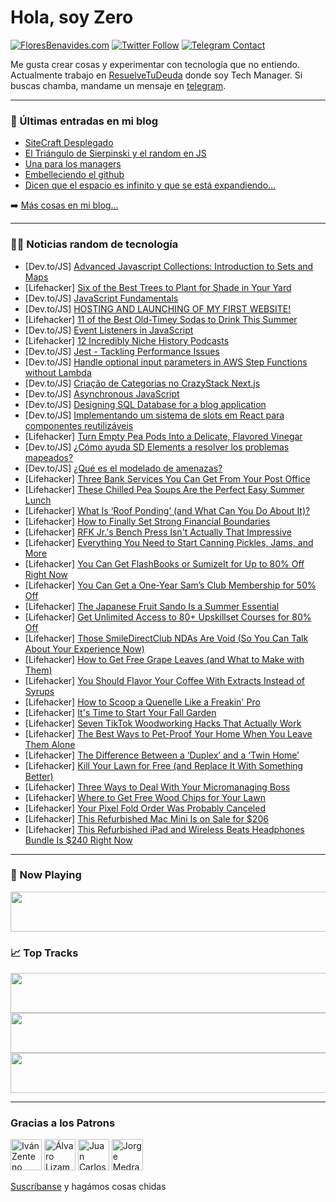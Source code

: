 # Hola, soy Zero

[![FloresBenavides.com](https://img.shields.io/website?down_message=oops&label=MiBlog&style=for-the-badge&up_message=online&url=https%3A%2F%2Ffloresbenavides.com)](https://floresbenavides.com) [![Twitter Follow](https://img.shields.io/twitter/follow/ZeroDragon?color=%231DA1F2&label=Follow&logo=twitter&logoColor=ffffff&style=for-the-badge)](https://twitter.com/zerodragon) [![Telegram Contact](https://img.shields.io/badge/escr%C3%ADbeme-ZeroDragon-%2326A5E4?style=for-the-badge&logo=telegram)](https://t.me/zerodragon)

Me gusta crear cosas y experimentar con tecnología que no entiendo.
Actualmente trabajo en [ResuelveTuDeuda](http://github.com/resuelve) donde soy Tech Manager.
Si buscas chamba, mandame un mensaje en [telegram](https://t.me/zerodragon).

---

### 📕 Últimas entradas en mi blog
<!-- BLOG-POST-LIST:START -->
- [SiteCraft Desplegado](https://floresbenavides.com/sitecraft-desplegado/)
- [El Triángulo de Sierpinski y el random en JS](https://floresbenavides.com/el-triangulo-de-sierpinski-y-el-random-en-js/)
- [Una para los managers](https://floresbenavides.com/una-para-los-managers/)
- [Embelleciendo el github](https://floresbenavides.com/embelleciendo-el-github/)
- [Dicen que el espacio es infinito y que se está expandiendo…](https://floresbenavides.com/dicen-que-el-espacio-es-infinito-y-que-se-esta-expandiendo/)
<!-- BLOG-POST-LIST:END -->

➡️ [Más cosas en mi blog...](https://floresbenavides.com)

---

### 👨‍💻 Noticias random de tecnología
<!-- TECH-POSTS:START -->
- [Dev.to/JS] [Advanced Javascript Collections: Introduction to Sets and Maps](https://dev.to/honeybadger/advanced-javascript-collections-introduction-to-sets-and-maps-1p8p)
- [Lifehacker] [Six of the Best Trees to Plant for Shade in Your Yard](https://lifehacker.com/six-of-the-best-trees-to-plant-for-shade-in-your-yard-1850584777)
- [Dev.to/JS] [JavaScript Fundamentals](https://dev.to/getsmartwebsite/javascript-fundamentals-3fea)
- [Dev.to/JS] [HOSTING AND LAUNCHING OF MY FIRST WEBSITE!](https://dev.to/britinogn/hosting-and-launching-of-my-first-website-1i)
- [Lifehacker] [11 of the Best Old-Timey Sodas to Drink This Summer](https://lifehacker.com/11-of-the-best-old-timey-sodas-to-drink-this-summer-1850583260)
- [Dev.to/JS] [Event Listeners in JavaScript](https://dev.to/shamza214/event-listeners-in-javascript-mni)
- [Lifehacker] [12 Incredibly Niche History Podcasts](https://lifehacker.com/12-incredibly-niche-history-podcasts-1850551986)
- [Dev.to/JS] [Jest - Tackling Performance Issues](https://dev.to/ipwright83/jest-tackling-performance-issues-105g)
- [Dev.to/JS] [Handle optional input parameters in AWS Step Functions without Lambda](https://dev.to/kumo/handle-optional-input-parameters-in-aws-step-functions-without-lambda-424m)
- [Dev.to/JS] [Criação de Categorias no CrazyStack Next.js](https://dev.to/devdoido/formulario-de-criacao-de-categorias-interativo-com-react-no-crazystack-nextjs-1kj3)
- [Dev.to/JS] [Asynchronous JavaScript](https://dev.to/keoshaug/asynchronous-javascript-44p9)
- [Dev.to/JS] [Designing SQL Database for a blog application](https://dev.to/charlestechy/designing-sql-database-for-a-blog-application-2i4i)
- [Dev.to/JS] [Implementando um sistema de slots em React para componentes reutilizáveis](https://dev.to/demgoncalves/implementando-um-sistema-de-slots-em-react-para-componentes-reutilizaveis-3i5d)
- [Lifehacker] [Turn Empty Pea Pods Into a Delicate, Flavored Vinegar](https://lifehacker.com/turn-empty-pea-pods-into-a-delicate-flavored-vinegar-1850577137)
- [Dev.to/JS] [¿Cómo ayuda SD Elements a resolver los problemas mapeados?](https://dev.to/m3corplatam/como-ayuda-sd-elements-a-resolver-los-problemas-mapeados-38lh)
- [Dev.to/JS] [¿Qué es el modelado de amenazas?](https://dev.to/m3corplatam/que-es-el-modelado-de-amenazas-19nm)
- [Lifehacker] [Three Bank Services You Can Get From Your Post Office](https://lifehacker.com/three-bank-services-you-can-get-from-your-post-office-1850581513)
- [Lifehacker] [These Chilled Pea Soups Are the Perfect Easy Summer Lunch](https://lifehacker.com/these-chilled-pea-soups-are-the-perfect-easy-summer-lun-1850577386)
- [Lifehacker] [What Is ‘Roof Ponding’ &lpar;and What Can You Do About It&rpar;?](https://lifehacker.com/what-is-roof-ponding-and-what-can-you-do-about-it-1850581538)
- [Lifehacker] [How to Finally Set Strong Financial Boundaries](https://lifehacker.com/how-to-finally-set-strong-financial-boundaries-1850582761)
- [Lifehacker] [RFK Jr.&#39;s Bench Press Isn&#39;t Actually That Impressive](https://lifehacker.com/rfk-jr-s-bench-press-isnt-actually-that-impressive-1850582894)
- [Lifehacker] [Everything You Need to Start Canning Pickles, Jams, and More](https://lifehacker.com/everything-you-need-to-start-canning-pickles-jams-and-1850566954)
- [Lifehacker] [You Can Get FlashBooks or SumizeIt for Up to 80% Off Right Now](https://lifehacker.com/you-can-get-flashbooks-or-sumizeit-for-up-to-80-off-ri-1850572166)
- [Lifehacker] [You Can Get a One-Year Sam’s Club Membership for 50% Off](https://lifehacker.com/you-can-get-a-one-year-sam-s-club-membership-for-50-of-1850572212)
- [Lifehacker] [The Japanese Fruit Sando Is a Summer Essential](https://lifehacker.com/the-japanese-fruit-sando-is-a-summer-essential-1850581103)
- [Lifehacker] [Get Unlimited Access to 80+ Upskillset Courses for 80% Off](https://lifehacker.com/get-unlimited-access-to-80-upskillset-courses-for-80-1850572264)
- [Lifehacker] [Those SmileDirectClub NDAs Are Void &lpar;So You Can Talk About Your Experience Now&rpar;](https://lifehacker.com/those-smiledirectclub-ndas-are-void-so-you-can-talk-ab-1850574775)
- [Lifehacker] [How to Get Free Grape Leaves &lpar;and What to Make with Them&rpar;](https://lifehacker.com/how-to-get-free-grape-leaves-and-what-to-make-with-the-1850566546)
- [Lifehacker] [You Should Flavor Your Coffee With Extracts Instead of Syrups](https://lifehacker.com/you-should-flavor-your-coffee-with-extracts-instead-of-1850578612)
- [Lifehacker] [How to Scoop a Quenelle Like a Freakin&#39; Pro](https://lifehacker.com/how-to-scoop-a-quenelle-like-a-freakin-pro-1850577790)
- [Lifehacker] [It&#39;s Time to Start Your Fall Garden](https://lifehacker.com/its-time-to-start-your-fall-garden-1850571652)
- [Lifehacker] [Seven TikTok Woodworking Hacks That Actually Work](https://lifehacker.com/seven-tiktok-woodworking-hacks-that-actually-work-1850575573)
- [Lifehacker] [The Best Ways to Pet-Proof Your Home When You Leave Them Alone](https://lifehacker.com/the-best-ways-to-pet-proof-your-home-when-you-leave-the-1850576211)
- [Lifehacker] [The Difference Between a ‘Duplex’ and a ‘Twin Home’](https://lifehacker.com/the-difference-between-a-duplex-and-a-twin-home-1850576832)
- [Lifehacker] [Kill Your Lawn for Free &lpar;and Replace It With Something Better&rpar;](https://lifehacker.com/kill-your-lawn-for-free-and-replace-it-with-something-1850575657)
- [Lifehacker] [Three Ways to Deal With Your Micromanaging Boss](https://lifehacker.com/three-ways-to-deal-with-your-micromanging-boss-1850575867)
- [Lifehacker] [Where to Get Free Wood Chips for Your Lawn](https://lifehacker.com/where-to-get-free-wood-chips-for-your-lawn-1850577513)
- [Lifehacker] [Your Pixel Fold Order Was Probably Canceled](https://lifehacker.com/your-pixel-fold-order-was-probably-canceled-1850576079)
- [Lifehacker] [This Refurbished Mac Mini Is on Sale for $206](https://lifehacker.com/this-refurbished-mac-mini-is-on-sale-for-206-1850572072)
- [Lifehacker] [This Refurbished iPad and Wireless Beats Headphones Bundle Is $240 Right Now](https://lifehacker.com/this-refurbished-ipad-and-wireless-beats-headphones-bun-1850562075)<!-- TECH-POSTS:END -->

---

### 🎵 Now Playing
<a href="https://spotify-now-playing-dun.vercel.app/now-playing?open"><img src="https://spotify-now-playing-dun.vercel.app/now-playing" width="540" height="64"></a>

### 📈 Top Tracks
<a href="https://spotify-now-playing-dun.vercel.app/top-tracks?i=1&open"><img src="https://spotify-now-playing-dun.vercel.app/top-tracks?i=1" width="540" height="64"></a>
<a href="https://spotify-now-playing-dun.vercel.app/top-tracks?i=2&open"><img src="https://spotify-now-playing-dun.vercel.app/top-tracks?i=2" width="540" height="64"></a>
<a href="https://spotify-now-playing-dun.vercel.app/top-tracks?i=3&open"><img src="https://spotify-now-playing-dun.vercel.app/top-tracks?i=3" width="540" height="64"></a>

---

### Gracias a los Patrons
[<img src="https://avatars.githubusercontent.com/u/243380?v=4" alt="Iván Zenteno" width="50px">](https://github.com/k001) [<img src="https://avatars.githubusercontent.com/u/19955639?v=4" alt="Álvaro Lizama" width="50px">](https://github.com/alvarolizama) [<img src="https://avatars.githubusercontent.com/u/2718753?v=4" alt="Juan Carlos Ruiz" width="50px">](https://github.com/JuanCrg90) [<img src="https://avatars.githubusercontent.com/u/37025?v=4" alt="Jorge Medrano" width="50px">](https://github.com/h1pp1e) 

[Suscríbanse](https://www.patreon.com/zerodragon) y hagámos cosas chidas
